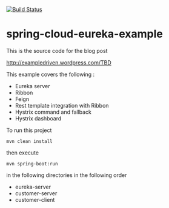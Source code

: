 [![Build Status](https://travis-ci.org/ExampleDriven/spring-cloud-eureka-example.svg)](https://travis-ci.org/ExampleDriven/spring-cloud-eureka-example)

# spring-cloud-eureka-example

This is the source code for the blog post

http://exampledriven.wordpress.com/TBD

This example covers the following :

- Eureka server
- Ribbon
- Feign
- Rest template integration with Ribbon
- Hystrix command and fallback
- Hystrix dashboard

To run this project

    mvn clean install

then execute

    mvn spring-boot:run

in the following directories in the following order
- eureka-server
- customer-server
- customer-client

